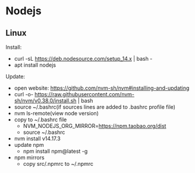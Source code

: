 # Nodejs

## Linux

Install:

*   curl -sL <https://deb.nodesource.com/setup_14.x> | bash -
*   apt install nodejs

Update:

*   open website: <https://github.com/nvm-sh/nvm#installing-and-updating>
*   curl -o- <https://raw.githubusercontent.com/nvm-sh/nvm/v0.38.0/install.sh> | bash
*   source ~/.bashrc(if sources lines are added to .bashrc profile file)
*   nvm ls-remote(view node version)
*   copy to ~/.bashrc file
    *   NVM_NODEJS_ORG_MIRROR=<https://npm.taobao.org/dist>
    *   source ~/.bashrc
*   nvm install v14.17.3
*   update npm
    *   npm install npm@latest -g
*   npm mirrors
    *   copy src/.npmrc to ~/.npmrc
